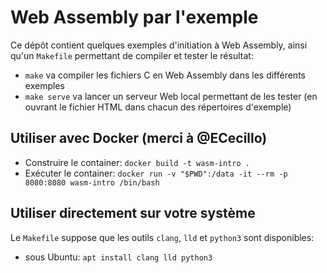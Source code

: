 # Web Assembly par l'exemple

Ce dépôt contient quelques exemples d'initiation à Web Assembly,
ainsi qu'un `Makefile` permettant de compiler et tester le résultat:

* `make` va compiler les fichiers C en Web Assembly dans les différents exemples
* `make serve` va lancer un serveur Web local permettant de les tester
  (en ouvrant le fichier HTML dans chacun des répertoires d'exemple)
  
## Utiliser avec Docker (merci à @ECecillo)

* Construire le container: `docker build -t wasm-intro .`
* Exécuter le container: `docker run -v "$PWD":/data -it --rm -p 8080:8080 wasm-intro /bin/bash`

## Utiliser directement sur votre système

Le `Makefile` suppose que les outils `clang`, `lld` et `python3` sont disponibles:

* sous Ubuntu: `apt install clang lld python3`

